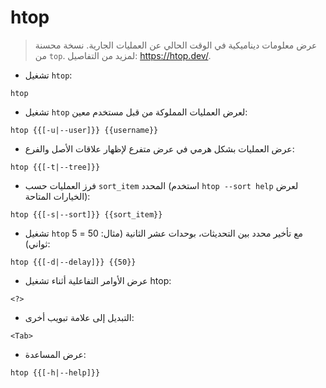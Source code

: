 # htop

> عرض معلومات ديناميكية في الوقت الحالي عن العمليات الجارية. نسخة محسنة من `top`.
> لمزيد من التفاصيل: <https://htop.dev/>.

- تشغيل `htop`:

`htop`

- تشغيل `htop` لعرض العمليات المملوكة من قبل مستخدم معين:

`htop {{[-u|--user]}} {{username}}`

- عرض العمليات بشكل هرمي في عرض متفرع لإظهار علاقات الأصل والفرع:

`htop {{[-t|--tree]}}`

- فرز العمليات حسب `sort_item` المحدد (استخدم `htop --sort help` لعرض الخيارات المتاحة):

`htop {{[-s|--sort]}} {{sort_item}}`

- تشغيل `htop` مع تأخير محدد بين التحديثات، بوحدات عشر الثانية (مثال: 50 = 5 ثواني):

`htop {{[-d|--delay]}} {{50}}`

- عرض الأوامر التفاعلية أثناء تشغيل htop:

`<?>`

- التبديل إلى علامة تبويب أخرى:

`<Tab>`

- عرض المساعدة:

`htop {{[-h|--help]}}`
